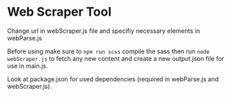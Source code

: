# Web Scraper Tool
Change url in webScraper.js file and specifiy necessary elements in webParse.js

Before using make sure to `npm run scss` compile the sass then run `node webScraper.js` to fetch any new content and create a new output.json file for use in main.js.

Look at package.json for used dependencies (required in webParse.js and webScraper.js).
